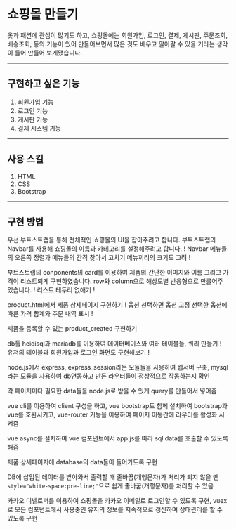 # 쇼핑몰 만들기

옷과 패션에 관심이 많기도 하고, 쇼핑몰에는 회원가입, 로그인, 결제, 게시판, 주문조회, 배송조회, 등의 기능이 있어 만들어보면서 많은 것도 배우고 알아갈 수 있을 거라는 생각이 들어 만들어 보게됐습니다.

___
## 구현하고 싶은 기능

1. 회원가입 기능
2. 로그인 기능
3. 게시판 기능
4. 결제 시스템 기능
___
## 사용 스킬

1. HTML
2. CSS
3. Bootstrap
___
## 구현 방법

우선 부트스트랩을 통해 전체적인 쇼핑몰의 UI을 잡아주려고 합니다.
부트스트랩의 Navbar를 사용해 쇼핑몰의 이름과 카테고리를 설정해주려고 합니다.
! Navbar 메뉴들의 오른쪽 정렬과 메뉴들의 간격 찾아서 고치기 메뉴끼리의 크기도 고려 !

부트스트랩의 conponents의 card를 이용하여 제품의 간단한 이미지와 이름 그리고 가격이 리스트되게 구현하였습니다.
row와 column으로 해상도별 반응형으로 만를어주었습니다.
! 리스트 테두리 없애기 !

product.html에서 제품 상세페이지 구현하기 
! 옵션 선택하면 옵션 고정 선택한 옵션에 따른 가격 합계와 주문 내역 표시 !

제품을 등록할 수 있는 product_created 구현하기

db툴 heidisql과 mariadb를 이용하여 데이터베이스와 여러 테이블들, 쿼리 만들기
! 유저의 테이블과 회원가입과 로그인 화면도 구현해보기 !

node.js에서 express, express_session라는 모듈들을 사용하여 웹서버 구축, mysql라는 모듈을 사용하여 db연동하고
만든 라우터들이 정상적으로 작동하는지 확인

각 페이지마다 필요한 data들을 node.js로 받을 수 있게 query를 만들어서 넣어줌

vue cli를 이용하여 client 구성을 하고, vue bootstrap도 함께 설치하여 bootstrap과 vue를 호환시키고, vue-router 기능을 이용하여 페이지 이동간에 라우터를 활성화 시켜줌

vue async를 설치하여 vue 컴포넌트에서 app.js를 따라 sql data를 호출할 수 있도록 해줌

제품 상세페이지에 database의 data들이 들어가도록 구현

DB에 삽입된 데이터를 받아와서 출력할 때 줄바꿈(개행문자)가 처리가 되지 않을 땐 `style="white-space:pre-line;"`으로 쉽게 줄바꿈(개행문자)를 처리할 수 있음

카카오 디벨로퍼를 이용하여 쇼핑몰을 카카오 이메일로 로그인할 수 있도록 구현, vuex로 모든 컴포넌트에서 사용중인 유저의 정보를 지속적으로 갱신하며 상태관리를 할 수 있도록 구현
